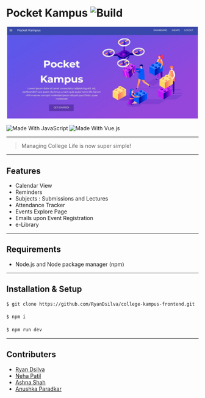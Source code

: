 # Pocket Kampus ![Build](https://img.shields.io/badge/build-passing-green.svg)

<p align="center">
  <a href="#" rel="noopener">
 <img width=500px src="./landing.JPG" alt="Header Image"></a>
</p>

![Made With JavaScript](https://img.shields.io/badge/Made%20With-JavaScript-brightgreen.svg)
![Made With Vue.js](https://img.shields.io/badge/Made%20With-Vue.js-green.svg)

---

> Managing College Life is now super simple!

---

## Features

- Calendar View
- Reminders
- Subjects : Submissions and Lectures
- Attendance Tracker
- Events Explore Page
- Emails upon Event Registration
- e-Library

---

## Requirements

- Node.js and Node package manager (npm)

---

## Installation & Setup

```sh
$ git clone https://github.com/RyanDsilva/college-kampus-frontend.git

$ npm i

$ npm run dev
```

---

## Contributers

- [Ryan Dsilva](https://github.com/RyanDsilva)
- [Neha Patil](https://github.com/Nehaa-Patil)
- [Ashna Shah](https://github.com/ashna111)
- [Anushka Paradkar](https://github.com/anushkaparadkar)
